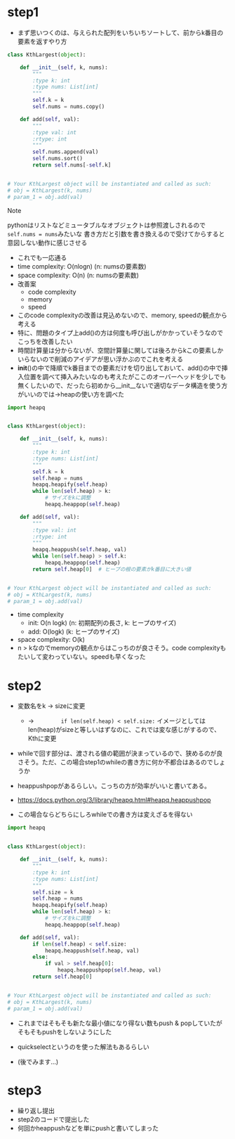 # step1
- まず思いつくのは、与えられた配列をいちいちソートして、前からk番目の要素を返すやり方
```python
class KthLargest(object):

    def __init__(self, k, nums):
        """
        :type k: int
        :type nums: List[int]
        """
        self.k = k
        self.nums = nums.copy()

    def add(self, val):
        """
        :type val: int
        :rtype: int
        """
        self.nums.append(val)
        self.nums.sort()
        return self.nums[-self.k]


# Your KthLargest object will be instantiated and called as such:
# obj = KthLargest(k, nums)
# param_1 = obj.add(val)
```
> [!NOTE]
> pythonはリストなどミュータブルなオブジェクトは参照渡しされるので`self.nums = nums`みたいな
> 書き方だと引数を書き換えるので受けてからすると意図しない動作に感じさせる
- これでも一応通る
- time complexity: O(nlogn) (n: numsの要素数)
- space complexity: O(n) (n: numsの要素数)
- 改善案
  - code complexity
  - memory
  - speed
- このcode complexityの改善は見込めないので、memory, speedの観点から考える
- 特に、問題のタイプ上add()の方は何度も呼び出しがかかっていそうなのでこっちを改善したい
- 時間計算量は分からないが、空間計算量に関しては後ろからkこの要素しかいらないので削減のアイデアが思い浮かぶのでこれを考える
- __init__()の中で降順でk番目までの要素だけを切り出しておいて、add()の中で挿入位置を調べて挿入みたいなのも考えたがここのオーバーヘッドを少しでも無くしたいので、だったら初めから__init__ないで適切なデータ構造を使う方がいいのでは->heapの使い方を調べた
```python
import heapq


class KthLargest(object):

    def __init__(self, k, nums):
        """
        :type k: int
        :type nums: List[int]
        """
        self.k = k
        self.heap = nums
        heapq.heapify(self.heap)
        while len(self.heap) > k:
            # サイズをkに調整
            heapq.heappop(self.heap)

    def add(self, val):
        """
        :type val: int
        :rtype: int
        """
        heapq.heappush(self.heap, val)
        while len(self.heap) > self.k:
            heapq.heappop(self.heap)
        return self.heap[0]  # ヒープの根の要素がk番目に大きい値


# Your KthLargest object will be instantiated and called as such:
# obj = KthLargest(k, nums)
# param_1 = obj.add(val)

```
- time complexity
  - init: O(n logk) (n: 初期配列の長さ, k: ヒープのサイズ)
  - add: O(logk) (k: ヒープのサイズ)
- space complexity: O(k) 
- n > kなのでmemoryの観点からはこっちのが良さそう。code complexityもたいして変わっていない。speedも早くなった

# step2
- 変数名をk -> sizeに変更
    - -> `        if len(self.heap) < self.size:` イメージとしてはlen(heap)がsizeと等しいはずなのに、これでは変な感じがするので、Kthに変更

- whileで回す部分は、渡される値の範囲が決まっているので、狭めるのが良さそう。ただ、この場合step1のwhileの書き方に何か不都合はあるのでしょうか
- heappushpopがあるらしい。こっちの方が効率がいいと書いてある。
- https://docs.python.org/3/library/heapq.html#heapq.heappushpop
- この場合ならどちらにしろwhileでの書き方は変えざるを得ない
```python
import heapq


class KthLargest(object):

    def __init__(self, k, nums):
        """
        :type k: int
        :type nums: List[int]
        """
        self.size = k
        self.heap = nums
        heapq.heapify(self.heap)
        while len(self.heap) > k:
            # サイズをkに調整
            heapq.heappop(self.heap)

    def add(self, val):
        if len(self.heap) < self.size:
            heapq.heappush(self.heap, val)
        else:
            if val > self.heap[0]:
                heapq.heappushpop(self.heap, val)
        return self.heap[0]


# Your KthLargest object will be instantiated and called as such:
# obj = KthLargest(k, nums)
# param_1 = obj.add(val)

```
- これまではそもそも新たな最小値になり得ない数もpush & popしていたがそもそもpushをしないようにした
  
- quickselectというのを使った解法もあるらしい
- (後でみます...)

# step3
- 繰り返し提出
- step2のコードで提出した
- 何回かheappushなどを単にpushと書いてしまった
